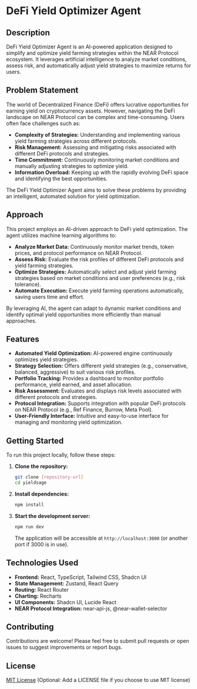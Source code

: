 # DeFi Yield Optimizer Agent

## Description

DeFi Yield Optimizer Agent is an AI-powered application designed to simplify and optimize yield farming strategies within the NEAR Protocol ecosystem. It leverages artificial intelligence to analyze market conditions, assess risk, and automatically adjust yield strategies to maximize returns for users.

## Problem Statement

The world of Decentralized Finance (DeFi) offers lucrative opportunities for earning yield on cryptocurrency assets. However, navigating the DeFi landscape on NEAR Protocol can be complex and time-consuming. Users often face challenges such as:

- **Complexity of Strategies:** Understanding and implementing various yield farming strategies across different protocols.
- **Risk Management:** Assessing and mitigating risks associated with different DeFi protocols and strategies.
- **Time Commitment:** Continuously monitoring market conditions and manually adjusting strategies to optimize yield.
- **Information Overload:** Keeping up with the rapidly evolving DeFi space and identifying the best opportunities.

The DeFi Yield Optimizer Agent aims to solve these problems by providing an intelligent, automated solution for yield optimization.

## Approach

This project employs an AI-driven approach to DeFi yield optimization. The agent utilizes machine learning algorithms to:

- **Analyze Market Data:** Continuously monitor market trends, token prices, and protocol performance on NEAR Protocol.
- **Assess Risk:** Evaluate the risk profiles of different DeFi protocols and yield farming strategies.
- **Optimize Strategies:** Automatically select and adjust yield farming strategies based on market conditions and user preferences (e.g., risk tolerance).
- **Automate Execution:** Execute yield farming operations automatically, saving users time and effort.

By leveraging AI, the agent can adapt to dynamic market conditions and identify optimal yield opportunities more efficiently than manual approaches.

## Features

- **Automated Yield Optimization:** AI-powered engine continuously optimizes yield strategies.
- **Strategy Selection:** Offers different yield strategies (e.g., conservative, balanced, aggressive) to suit various risk profiles.
- **Portfolio Tracking:**  Provides a dashboard to monitor portfolio performance, yield earned, and asset allocation.
- **Risk Assessment:**  Evaluates and displays risk levels associated with different protocols and strategies.
- **Protocol Integration:** Supports integration with popular DeFi protocols on NEAR Protocol (e.g., Ref Finance, Burrow, Meta Pool).
- **User-Friendly Interface:**  Intuitive and easy-to-use interface for managing and monitoring yield optimization.

## Getting Started

To run this project locally, follow these steps:

1. **Clone the repository:**
   ```bash
   git clone [repository-url]
   cd yieldsage
   ```
2. **Install dependencies:**
   ```bash
   npm install
   ```
3. **Start the development server:**
   ```bash
   npm run dev
   ```
   The application will be accessible at `http://localhost:3000` (or another port if 3000 is in use).

## Technologies Used

- **Frontend:** React, TypeScript, Tailwind CSS, Shadcn UI
- **State Management:** Zustand, React Query
- **Routing:** React Router
- **Charting:** Recharts
- **UI Components:** Shadcn UI, Lucide React
- **NEAR Protocol Integration:** near-api-js, @near-wallet-selector

## Contributing

Contributions are welcome! Please feel free to submit pull requests or open issues to suggest improvements or report bugs.

## License

[MIT License](LICENSE) (Optional: Add a LICENSE file if you choose to use MIT license)
